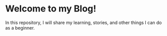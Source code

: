 # Welcome to my Blog!
In this repository, I will share my learning, stories, and other things I can do as a beginner.
